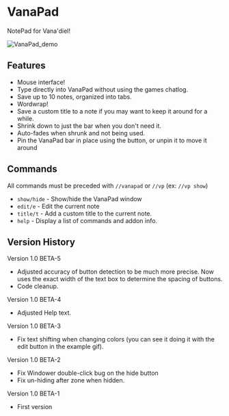 # VanaPad

NotePad for Vana'diel!

![VanaPad_demo](https://github.com/user-attachments/assets/1af708e4-c2df-469c-923f-5cdccd5b258c)

## Features
- Mouse interface!
- Type directly into VanaPad without using the games chatlog.
- Save up to 10 notes, organized into tabs.
- Wordwrap!
- Save a custom title to a note if you may want to keep it around for a while.
- Shrink down to just the bar when you don't need it.
- Auto-fades when shrunk and not being used.
- Pin the VanaPad bar in place using the button, or unpin it to move it around

## Commands
All commands must be preceded with `//vanapad` or `//vp` (ex: `//vp show`)  
- `show/hide` - Show/hide the VanaPad window
- `edit/e` - Edit the current note
- `title/t` - Add a custom title to the current note.
 - `help` - Display a list of commands and addon info.

## Version History

Version 1.0 BETA-5
- Adjusted accuracy of button detection to be much more precise. Now uses the exact width of the text box to determine the spacing of buttons.
- Code cleanup.

Version 1.0 BETA-4
- Adjusted Help text.

Version 1.0 BETA-3
- Fix text shifting when changing colors (you can see it doing it with the edit button in the example gif).

Version 1.0 BETA-2
- Fix Windower double-click bug on the hide button
- Fix un-hiding after zone when hidden.

Version 1.0 BETA-1
- First version
